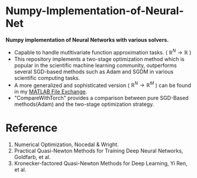 # Numpy-Implementation-of-Neural-Net
**Numpy implementation of Neural Networks with various solvers.** 
* Capable to handle mutltivariate function approximation tasks. ( $\mathbb{R}^{N} \rightarrow \mathbb{R}$ ) 
* This repository implements a two-stage optimization method which is popular in the scientific machine learning community, outperforms several SGD-based methods such as Adam and SGDM in various scientific computing tasks.
* A more generalized and sophisticated version ( $\mathbb{R}^{N} \rightarrow \mathbb{R}^{M}$ ) can be found in my 
[MATLAB File Exchange](https://github.com/S0852306/Surface-Fitting-Neural-Networks/blob/Patch0528/README.md?plain=1).
* "CompareWithTorch" provides a comparison between pure SGD-Based methods(Adam) and
the two-stage optimization strategy. 
# Reference
 1. Numerical Optimization, Nocedal & Wright.
 2. Practical Quasi-Newton Methods for Training Deep Neural Networks, Goldfarb, et al.
 3. Kronecker-factored Quasi-Newton Methods for Deep Learning, Yi Ren, et al.
